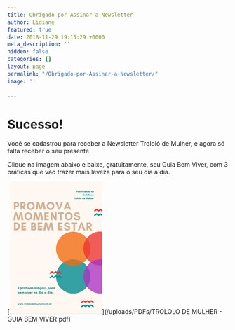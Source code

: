 ```yaml
---
title: Obrigado por Assinar a Newsletter
author: Lidiane
featured: true
date: 2018-11-29 19:15:29 +0000
meta_description: ''
hidden: false
categories: []
layout: page
permalink: "/Obrigado-por-Assinar-a-Newsletter/"
image: ''

---
```

# Sucesso!

Você se cadastrou para receber a Newsletter Trololó de Mulher, e agora só falta receber o seu presente.

Clique na imagem abaixo e baixe, gratuitamente, seu Guia Bem Viver, com 3 práticas que vão trazer mais leveza para o seu dia a dia.

[![Guia Bem Viver - Baixe agora](/uploads/Capa-Ebook-Guia-Bem-Viver.png)](/uploads/PDFs/TROLOLO DE MULHER - GUIA BEM VIVER.pdf)